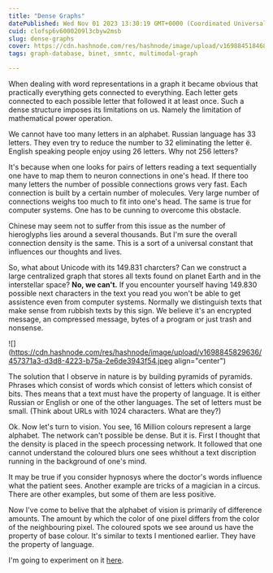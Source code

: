 ```yaml
---
title: "Dense Graphs"
datePublished: Wed Nov 01 2023 13:30:19 GMT+0000 (Coordinated Universal Time)
cuid: clofsp6v6000209l3cbyw2msb
slug: dense-graphs
cover: https://cdn.hashnode.com/res/hashnode/image/upload/v1698845184686/a0891a5f-761d-49a4-b5dd-130f8f3940b5.jpeg
tags: graph-database, binet, smntc, multimodal-graph

---
```


When dealing with word representations in a graph it became obvious that practically everything gets connected to everything. Each letter gets connected to each possible letter that followed it at least once. Such a dense structure imposes its limitations on us. Namely the limitation of mathematical power operation.

We cannot have too many letters in an alphabet. Russian language has 33 letters. They even try to reduce the number to 32 eliminating the letter ё. English speaking people enjoy using 26 letters. Why not 256 letters?

It's because when one looks for pairs of letters reading a text sequentially one have to map them to neuron connections in one's head. If there too many letters the number of possible connections grows very fast. Each connection is built by a certain number of molecules. Very large number of connections weighs too much to fit into one's head. The same is true for computer systems. One has to be cunning to overcome this obstacle.

Chinese may seem not to suffer from this issue as the number of hieroglyphs lies around a several thousands. But I'm sure the overall connection density is the same. This is a sort of a universal constant that influences our thoughts and lives.

So, what about Unicode with its 149.831 charcters? Can we construct a large centralized graph that stores all texts found on planet Earth and in the interstellar space? **No, we can't.** If you encounter yourself having 149.830 possible next characters in the text you read you won't be able to get assistence even from computer systems. Normally we distinguish texts that make sense from rubbish texts by this sign. We believe it's an encrypted message, an compressed message, bytes of a program or just trash and nonsense.

![](https://cdn.hashnode.com/res/hashnode/image/upload/v1698845829636/457371a3-d3d8-4223-b75a-2e6de3943f54.jpeg align="center")

The solution that I observe in nature is by building pyramids of pyramids. Phrases which consist of words which consist of letters which consist of bits. Thes means that a text must have the property of language. It is either Russian or English or one of the other languages. The set of letters must be small. (Think about URLs with 1024 characters. What are they?)

Ok. Now let's turn to vision. You see, 16 Million colours represent a large alphabet. The network can't possible be dense. But it is. First I thought that the density is placed in the speech processing network. It followed that one cannot understand the coloured blurs one sees whithout a text discription running in the background of one's mind.

It may be true if you consider hypnosys where the doctor's words influence what the patient sees. Another example are tricks of a magician in a circus. There are other examples, but some of them are less positive.

Now I've come to belive that the alphabet of vision is primarily of difference amounts. The amount by which the color of one pixel differs from the color of the neighbouring pixel. The coloured spots we see around us have the property of base colour. It's similar to texts I mentioned earlier. They have the property of language.

I'm going to experiment on it [here](https://codeberg.org/mem-memov/smntc).